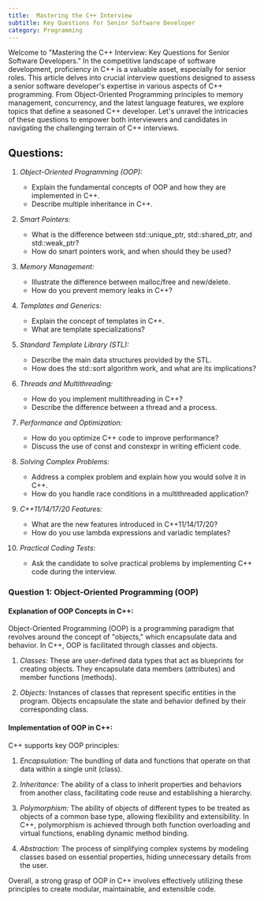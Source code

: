 ```yaml
---
title:  Mastering the C++ Interview
subtitle: Key Questions for Senior Software Developer
category: Programming
---
```


Welcome to "Mastering the C++ Interview: Key Questions for Senior Software Developers." In the competitive landscape of software development, proficiency in C++ is a valuable asset, especially for senior roles. This article delves into crucial interview questions designed to assess a senior software developer's expertise in various aspects of C++ programming. From Object-Oriented Programming principles to memory management, concurrency, and the latest language features, we explore topics that define a seasoned C++ developer. Let's unravel the intricacies of these questions to empower both interviewers and candidates in navigating the challenging terrain of C++ interviews.

## Questions:

1. *Object-Oriented Programming (OOP):*
   - Explain the fundamental concepts of OOP and how they are implemented in C++.
   - Describe multiple inheritance in C++.

2. *Smart Pointers:*
   - What is the difference between std::unique_ptr, std::shared_ptr, and std::weak_ptr?
   - How do smart pointers work, and when should they be used?

3. *Memory Management:*
   - Illustrate the difference between malloc/free and new/delete.
   - How do you prevent memory leaks in C++?

4. *Templates and Generics:*
   - Explain the concept of templates in C++.
   - What are template specializations?

5. *Standard Template Library (STL):*
   - Describe the main data structures provided by the STL.
   - How does the std::sort algorithm work, and what are its implications?

6. *Threads and Multithreading:*
   - How do you implement multithreading in C++?
   - Describe the difference between a thread and a process.

7. *Performance and Optimization:*
   - How do you optimize C++ code to improve performance?
   - Discuss the use of const and constexpr in writing efficient code.

8. *Solving Complex Problems:*
   - Address a complex problem and explain how you would solve it in C++.
   - How do you handle race conditions in a multithreaded application?

9. *C++11/14/17/20 Features:*
   - What are the new features introduced in C++11/14/17/20?
   - How do you use lambda expressions and variadic templates?

10. *Practical Coding Tests:*
    - Ask the candidate to solve practical problems by implementing C++ code during the interview.
   
### Question 1: Object-Oriented Programming (OOP)

#### Explanation of OOP Concepts in C++:
Object-Oriented Programming (OOP) is a programming paradigm that revolves around the concept of "objects," which encapsulate data and behavior. In C++, OOP is facilitated through classes and objects.

1. *Classes:* These are user-defined data types that act as blueprints for creating objects. They encapsulate data members (attributes) and member functions (methods).

2. *Objects:* Instances of classes that represent specific entities in the program. Objects encapsulate the state and behavior defined by their corresponding class.

#### Implementation of OOP in C++:
C++ supports key OOP principles:

1. *Encapsulation:* The bundling of data and functions that operate on that data within a single unit (class).

2. *Inheritance:* The ability of a class to inherit properties and behaviors from another class, facilitating code reuse and establishing a hierarchy.

3. *Polymorphism:* The ability of objects of different types to be treated as objects of a common base type, allowing flexibility and extensibility. In C++, polymorphism is achieved through both function overloading and virtual functions, enabling dynamic method binding.

4. *Abstraction:* The process of simplifying complex systems by modeling classes based on essential properties, hiding unnecessary details from the user.

Overall, a strong grasp of OOP in C++ involves effectively utilizing these principles to create modular, maintainable, and extensible code.
